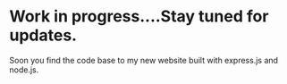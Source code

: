 # Work in progress....Stay tuned for updates.
Soon you find the code base to my new website built with express.js and node.js.
